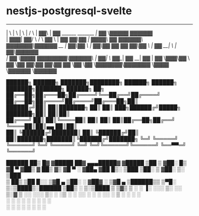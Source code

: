 # nestjs-postgresql-svelte
 __    __                     __        _____  ______  
|  \  |  \                   |  \      |     \/      \ 
| ▓▓\ | ▓▓ ______   _______ _| ▓▓_      \▓▓▓▓▓  ▓▓▓▓▓▓\
| ▓▓▓\| ▓▓/      \ /       \   ▓▓ \       | ▓▓ ▓▓___\▓▓
| ▓▓▓▓\ ▓▓  ▓▓▓▓▓▓\  ▓▓▓▓▓▓▓\▓▓▓▓▓▓  __   | ▓▓\▓▓    \ 
| ▓▓\▓▓ ▓▓ ▓▓    ▓▓\▓▓    \  | ▓▓ __|  \  | ▓▓_\▓▓▓▓▓▓\
| ▓▓ \▓▓▓▓ ▓▓▓▓▓▓▓▓_\▓▓▓▓▓▓\ | ▓▓|  \ ▓▓__| ▓▓  \__| ▓▓
| ▓▓  \▓▓▓\▓▓     \       ▓▓  \▓▓  ▓▓\▓▓    ▓▓\▓▓    ▓▓
 \▓▓   \▓▓ \▓▓▓▓▓▓▓\▓▓▓▓▓▓▓    \▓▓▓▓  \▓▓▓▓▓▓  \▓▓▓▓▓▓ 
 
██████╗  ██████╗ ███████╗████████╗ ██████╗ ██████╗ ███████╗███████╗ ██████╗ ██╗     
██╔══██╗██╔═══██╗██╔════╝╚══██╔══╝██╔════╝ ██╔══██╗██╔════╝██╔════╝██╔═══██╗██║     
██████╔╝██║   ██║███████╗   ██║   ██║  ███╗██████╔╝█████╗  ███████╗██║   ██║██║     
██╔═══╝ ██║   ██║╚════██║   ██║   ██║   ██║██╔══██╗██╔══╝  ╚════██║██║▄▄ ██║██║     
██║     ╚██████╔╝███████║   ██║   ╚██████╔╝██║  ██║███████╗███████║╚██████╔╝███████╗
╚═╝      ╚═════╝ ╚══════╝   ╚═╝    ╚═════╝ ╚═╝  ╚═╝╚══════╝╚══════╝ ╚══▀▀═╝ ╚══════╝

  ██████  ██▒   █▓ ▓█████  ██▓   ▄▄▄█████▓ ▓█████
▒██    ▒ ▓██░   █▒ ▓█   ▀ ▓██▒   ▓  ██▒ ▓▒ ▓█   ▀
░ ▓██▄    ▓██  █▒░ ▒███   ▒██░   ▒ ▓██░ ▒░ ▒███  
  ▒   ██▒  ▒██ █░░ ▒▓█  ▄ ▒██░   ░ ▓██▓ ░  ▒▓█  ▄
▒██████▒▒   ▒▀█░  ▒░▒████▒░██████  ▒██▒ ░ ▒░▒████
▒ ▒▓▒ ▒ ░   ░ ▐░  ░░░ ▒░ ░░ ▒░▓    ▒ ░░   ░░░ ▒░ 
░ ░▒  ░     ░ ░░  ░ ░ ░  ░░ ░ ▒      ░    ░ ░ ░  
░  ░  ░        ░      ░     ░ ░    ░          ░  
      ░        ░  ░   ░  ░    ░           ░   ░  



                                                       
                                                       
                                                       
